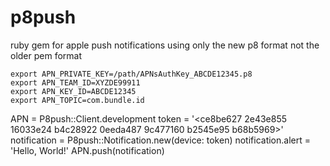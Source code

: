 # p8push
ruby gem for apple push notifications using only the new p8 format not the older pem format

```
export APN_PRIVATE_KEY=/path/APNsAuthKey_ABCDE12345.p8 
export APN_TEAM_ID=XYZDE99911
export APN_KEY_ID=ABCDE12345
export APN_TOPIC=com.bundle.id
```

APN = P8push::Client.development
token = '<ce8be627 2e43e855 16033e24 b4c28922 0eeda487 9c477160 b2545e95 b68b5969>'
notification = P8push::Notification.new(device: token)
notification.alert = 'Hello, World!'
APN.push(notification)
